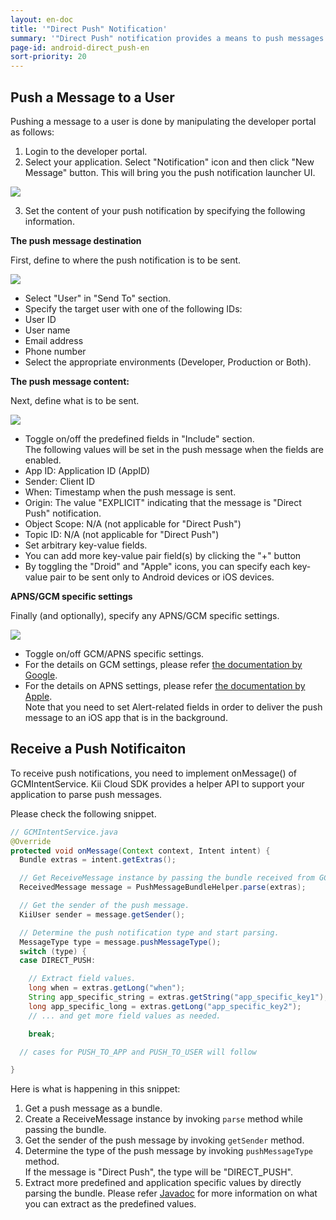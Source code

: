 ```yaml
---
layout: en-doc
title: '"Direct Push" Notification'
summary: '"Direct Push" notification provides a means to push messages directly to a certain user.  The feature is intended to be used by an app developer only.  An app developer can select any application user and directly push a message to this user by manipulating the developer portal.'
page-id: android-direct_push-en
sort-priority: 20
---
```


## Push a Message to a User

Pushing a message to a user is done by manipulating the developer portal as follows:

1. Login to the developer portal.
2. Select your application.  Select "Notification" icon and then click "New Message" button.
This will bring you the push notification launcher UI.

 ![](01.png)

3. Set the content of your push notification by specifying the following information.

**The push message destination**

First, define to where the push notification is to be sent.

 ![](02.png)

* Select "User" in "Send To" section.
* Specify the target user with one of the following IDs:
 * User ID
 * User name
 * Email address
 * Phone number
* Select the appropriate environments (Developer, Production or Both).

**The push message content:**

Next, define what is to be sent.

 ![](03.png)

* Toggle on/off the predefined fields in "Include" section.<BR />The following values will be set in the push message when the fields are enabled.
 * App ID: Application ID (AppID) 
 * Sender: Client ID
 * When: Timestamp when the push message is sent.
 * Origin: The value "EXPLICIT" indicating that the message is "Direct Push" notification.
 * Object Scope: N/A (not applicable for "Direct Push")
 * Topic ID: N/A (not applicable for "Direct Push")
* Set arbitrary key-value fields.
 * You can add more key-value pair field(s) by clicking the "+" button
 * By toggling the "Droid" and "Apple" icons, you can specify each key-value pair to be sent only to Android devices or iOS devices.

**APNS/GCM specific settings**

Finally (and optionally), specify any APNS/GCM specific settings.

 ![](04.png)

* Toggle on/off GCM/APNS specific settings.
 * For the details on GCM settings, please refer [the documentation by Google](http://developer.android.com/google/gcm/gcm.html#server).
 * For the details on APNS settings, please refer [the documentation by Apple](http://developer.apple.com/library/mac/#documentation/NetworkingInternet/Conceptual/RemoteNotificationsPG/ApplePushService/ApplePushService.html).<BR />Note that you need to set Alert-related fields in order to deliver the push message to an iOS app that is in the background.

## Receive a Push Notificaiton

To receive push notifications, you need to implement onMessage() of GCMIntentService.  Kii Cloud SDK provides a helper API to support your application to parse push messages.

Please check the following snippet.

```java
// GCMIntentService.java
@Override
protected void onMessage(Context context, Intent intent) {
  Bundle extras = intent.getExtras();

  // Get ReceiveMessage instance by passing the bundle received from GCM.
  ReceivedMessage message = PushMessageBundleHelper.parse(extras);

  // Get the sender of the push message.
  KiiUser sender = message.getSender();

  // Determine the push notification type and start parsing.
  MessageType type = message.pushMessageType();
  switch (type) {
  case DIRECT_PUSH:

    // Extract field values.
    long when = extras.getLong("when");
    String app_specific_string = extras.getString("app_specific_key1");
    long app_specific_long = extras.getLong("app_specific_key2");
    // ... and get more field values as needed.

    break;

  // cases for PUSH_TO_APP and PUSH_TO_USER will follow  

}
```

Here is what is happening in this snippet:

1. Get a push message as a bundle.
2. Create a ReceiveMessage instance by invoking `parse` method while passing the bundle.
3. Get the sender of the push message by invoking `getSender` method.
4. Determine the type of the push message by invoking `pushMessageType` method.<BR />If the message is "Direct Push", the type will be "DIRECT\_PUSH".
5. Extract more predefined and application specific values by directly parsing the bundle.  Please refer [Javadoc](http://static.kii.com/devportal/docs/storage/com/kii/cloud/storage/KiiPushSubscription.html) for more information on what you can extract as the predefined values.
